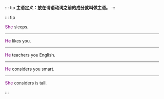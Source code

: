 ::: tip
**主语定义：放在谓语动词之前的成分就叫做主语。**
:::

::: tip

<font color="purple">She</font> sleeps.

---

<font color="purple">He</font> likes you.

---

<font color="purple">He</font> teachers you English.

---

<font color="purple">He</font> considers you smart.

---

<font color="purple">She</font> considers is tall.

:::
